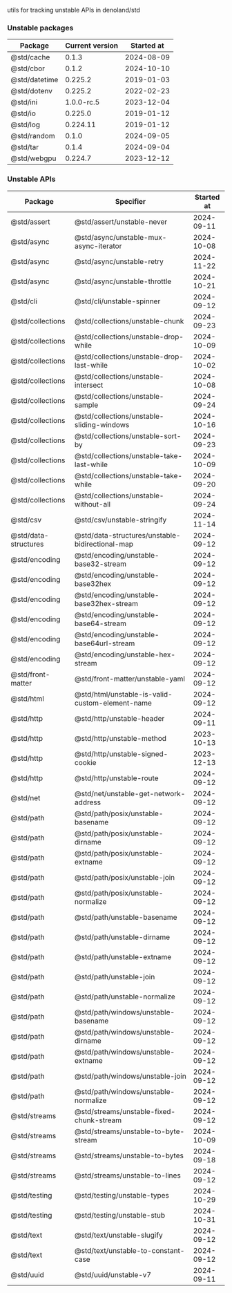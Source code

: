 utils for tracking unstable APIs in denoland/std

### Unstable packages

| Package | Current version | Started at |
| ------- | --------------- | ---------- |
| @std/cache | 0.1.3 | 2024-08-09 |
| @std/cbor | 0.1.2 | 2024-10-10 |
| @std/datetime | 0.225.2 | 2019-01-03 |
| @std/dotenv | 0.225.2 | 2022-02-23 |
| @std/ini | 1.0.0-rc.5 | 2023-12-04 |
| @std/io | 0.225.0 | 2019-01-12 |
| @std/log | 0.224.11 | 2019-01-12 |
| @std/random | 0.1.0 | 2024-09-05 |
| @std/tar | 0.1.4 | 2024-09-04 |
| @std/webgpu | 0.224.7 | 2023-12-12 |


### Unstable APIs

| Package | Specifier  | Started at |
| ------- | ---------- | ---------- |
| @std/assert | @std/assert/unstable-never | 2024-09-11 |
| @std/async | @std/async/unstable-mux-async-iterator | 2024-10-08 |
| @std/async | @std/async/unstable-retry | 2024-11-22 |
| @std/async | @std/async/unstable-throttle | 2024-10-21 |
| @std/cli | @std/cli/unstable-spinner | 2024-09-12 |
| @std/collections | @std/collections/unstable-chunk | 2024-09-23 |
| @std/collections | @std/collections/unstable-drop-while | 2024-10-09 |
| @std/collections | @std/collections/unstable-drop-last-while | 2024-10-02 |
| @std/collections | @std/collections/unstable-intersect | 2024-10-08 |
| @std/collections | @std/collections/unstable-sample | 2024-09-24 |
| @std/collections | @std/collections/unstable-sliding-windows | 2024-10-16 |
| @std/collections | @std/collections/unstable-sort-by | 2024-09-23 |
| @std/collections | @std/collections/unstable-take-last-while | 2024-10-09 |
| @std/collections | @std/collections/unstable-take-while | 2024-09-20 |
| @std/collections | @std/collections/unstable-without-all | 2024-09-24 |
| @std/csv | @std/csv/unstable-stringify | 2024-11-14 |
| @std/data-structures | @std/data-structures/unstable-bidirectional-map | 2024-09-12 |
| @std/encoding | @std/encoding/unstable-base32-stream | 2024-09-12 |
| @std/encoding | @std/encoding/unstable-base32hex | 2024-09-12 |
| @std/encoding | @std/encoding/unstable-base32hex-stream | 2024-09-12 |
| @std/encoding | @std/encoding/unstable-base64-stream | 2024-09-12 |
| @std/encoding | @std/encoding/unstable-base64url-stream | 2024-09-12 |
| @std/encoding | @std/encoding/unstable-hex-stream | 2024-09-12 |
| @std/front-matter | @std/front-matter/unstable-yaml | 2024-09-12 |
| @std/html | @std/html/unstable-is-valid-custom-element-name | 2024-09-12 |
| @std/http | @std/http/unstable-header | 2024-09-11 |
| @std/http | @std/http/unstable-method | 2023-10-13 |
| @std/http | @std/http/unstable-signed-cookie | 2023-12-13 |
| @std/http | @std/http/unstable-route | 2024-09-12 |
| @std/net | @std/net/unstable-get-network-address | 2024-09-12 |
| @std/path | @std/path/posix/unstable-basename | 2024-09-12 |
| @std/path | @std/path/posix/unstable-dirname | 2024-09-12 |
| @std/path | @std/path/posix/unstable-extname | 2024-09-12 |
| @std/path | @std/path/posix/unstable-join | 2024-09-12 |
| @std/path | @std/path/posix/unstable-normalize | 2024-09-12 |
| @std/path | @std/path/unstable-basename | 2024-09-12 |
| @std/path | @std/path/unstable-dirname | 2024-09-12 |
| @std/path | @std/path/unstable-extname | 2024-09-12 |
| @std/path | @std/path/unstable-join | 2024-09-12 |
| @std/path | @std/path/unstable-normalize | 2024-09-12 |
| @std/path | @std/path/windows/unstable-basename | 2024-09-12 |
| @std/path | @std/path/windows/unstable-dirname | 2024-09-12 |
| @std/path | @std/path/windows/unstable-extname | 2024-09-12 |
| @std/path | @std/path/windows/unstable-join | 2024-09-12 |
| @std/path | @std/path/windows/unstable-normalize | 2024-09-12 |
| @std/streams | @std/streams/unstable-fixed-chunk-stream | 2024-09-12 |
| @std/streams | @std/streams/unstable-to-byte-stream | 2024-10-09 |
| @std/streams | @std/streams/unstable-to-bytes | 2024-09-18 |
| @std/streams | @std/streams/unstable-to-lines | 2024-09-12 |
| @std/testing | @std/testing/unstable-types | 2024-10-29 |
| @std/testing | @std/testing/unstable-stub | 2024-10-31 |
| @std/text | @std/text/unstable-slugify | 2024-09-12 |
| @std/text | @std/text/unstable-to-constant-case | 2024-09-12 |
| @std/uuid | @std/uuid/unstable-v7 | 2024-09-11 |

